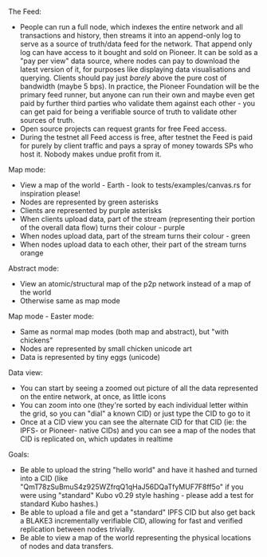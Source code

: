 The Feed:
* People can run a full node, which indexes the entire network and all transactions and history, then streams it into an append-only log to serve as a source of truth/data feed for the network. That append only log can have access to it bought and sold on Pioneer. It can be sold as a "pay per view" data source, where nodes can pay to download the latest version of it, for purposes like displaying data visualisations and querying. Clients should pay just *barely* above the pure cost of bandwidth (maybe 5 bps). In practice, the Pioneer Foundation will be the primary feed runner, but anyone can run their own and maybe even get paid by further third parties who validate them against each other - you can get paid for being a verifiable source of truth to validate other sources of truth.
* Open source projects can request grants for free Feed access.
* During the testnet all Feed access is free, after testnet the Feed is paid for purely by client traffic and pays a spray of money towards SPs who host it. Nobody makes undue profit from it.

Map mode:
* View a map of the world - Earth - look to tests/examples/canvas.rs for inspiration please!
* Nodes are represented by green asterisks
* Clients are represented by purple asterisks
* When clients upload data, part of the stream (representing their portion of the overall data flow) turns their colour - purple
* When nodes upload data, part of the stream turns their colour - green
* When nodes upload data to each other, their part of the stream turns orange

Abstract mode:
* View an atomic/structural map of the p2p network instead of a map of the world
* Otherwise same as map mode

Map mode - Easter mode:
* Same as normal map modes (both map and abstract), but "with chickens"
* Nodes are represented by small chicken unicode art
* Data is represented by tiny eggs (unicode)

Data view:
* You can start by seeing a zoomed out picture of all the data represented on the entire network, at once, as little icons
* You can zoom into one (they're sorted by each individual letter within the grid, so you can "dial" a known CID) or just type the CID to go to it
* Once at a CID view you can see the alternate CID for that CID (ie: the IPFS- or Pioneer- native CIDs) and you can see a map of the nodes that CID is replicated on, which updates in realtime

Goals:
* Be able to upload the string "hello world" and have it hashed and turned into a CID (like "QmT78zSuBmuS4z925WZfrqQ1qHaJ56DQaTfyMUF7F8ff5o" if you were using "standard" Kubo v0.29 style hashing - please add a test for standard Kubo hashes.)
* Be able to upload a file and get a "standard" IPFS CID but also get back a BLAKE3 incrementally verifiable CID, allowing for fast and verified replication between nodes trivially.
* Be able to view a map of the world representing the physical locations of nodes and data transfers.
